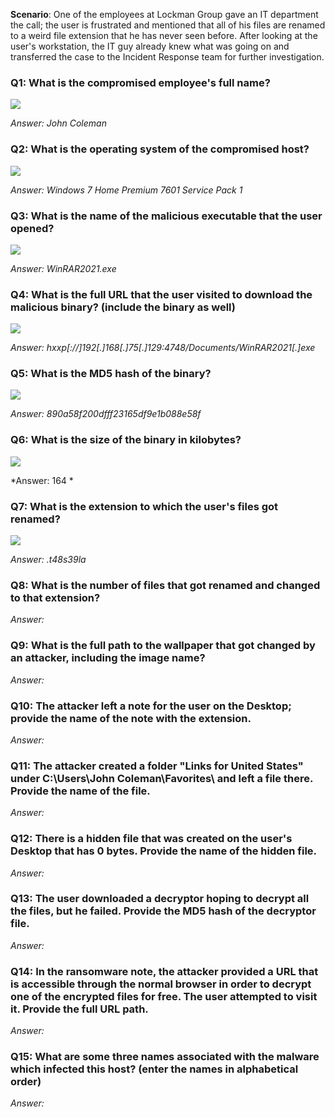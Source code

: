 **Scenario**: One of the employees at Lockman Group gave an IT department the call; the user is frustrated and mentioned that all of his files are renamed to a weird file extension that he has never seen before. After looking at the user's workstation, the IT guy already knew what was going on and transferred the case to the Incident Response team for further investigation.

### Q1: What is the compromised employee's full name?


![](pics/Pasted%20image%2020250529015815.png)



*Answer: John Coleman*
### Q2: What is the operating system of the compromised host?


![](pics/Pasted%20image%2020250529015926.png)


*Answer: Windows 7 Home Premium 7601 Service Pack 1*
### Q3: What is the name of the malicious executable that the user opened?


![](pics/Pasted%20image%2020250529020727.png)

*Answer: WinRAR2021.exe*
### Q4: What is the full URL that the user visited to download the malicious binary? (include the binary as well)


![](pics/Pasted%20image%2020250529020809.png)

*Answer: hxxp[://]192[.]168[.]75[.]129:4748/Documents/WinRAR2021[.]exe*
### Q5: What is the MD5 hash of the binary?


![](pics/Pasted%20image%2020250529020950.png)

*Answer: 890a58f200dfff23165df9e1b088e58f*
### Q6: What is the size of the binary in kilobytes?


![](pics/Pasted%20image%2020250529021043.png)

*Answer: 164 *
### Q7: What is the extension to which the user's files got renamed?


![](pics/Pasted%20image%2020250529021317.png)

*Answer: .t48s39la*
### Q8: What is the number of files that got renamed and changed to that extension?


*Answer:*
### Q9: What is the full path to the wallpaper that got changed by an attacker, including the image name?


*Answer:*
### Q10: The attacker left a note for the user on the Desktop; provide the name of the note with the extension.


*Answer:*
### Q11: The attacker created a folder "Links for United States" under C:\Users\John Coleman\Favorites\ and left a file there. Provide the name of the file.


*Answer:*
### Q12: There is a hidden file that was created on the user's Desktop that has 0 bytes. Provide the name of the hidden file.


*Answer:*
### Q13: The user downloaded a decryptor hoping to decrypt all the files, but he failed. Provide the MD5 hash of the decryptor file.


*Answer:*
### Q14: In the ransomware note, the attacker provided a URL that is accessible through the normal browser in order to decrypt one of the encrypted files for free. The user attempted to visit it. Provide the full URL path.


*Answer:*
### Q15: What are some three names associated with the malware which infected this host? (enter the names in alphabetical order)


*Answer:*